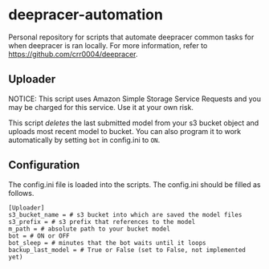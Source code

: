 # deepracer-automation
Personal repository for scripts that automate deepracer common tasks for when deepracer is ran locally. For more information, refer to https://github.com/crr0004/deepracer.

## Uploader

NOTICE: This script uses Amazon Simple Storage Service Requests and you may be charged for this service. Use it at your own risk.

This script *deletes* the last submitted model from your s3 bucket object and uploads most recent model to bucket. You can also program it to work automatically by setting `bot` in config.ini to `ON`. 

## Configuration

The config.ini file is loaded into the scripts.
The config.ini should be filled as follows.

```
[Uploader]
s3_bucket_name = # s3 bucket into which are saved the model files
s3_prefix = # s3 prefix that references to the model
m_path = # absolute path to your bucket model
bot = # ON or OFF
bot_sleep = # minutes that the bot waits until it loops
backup_last_model = # True or False (set to False, not implemented yet)
```
